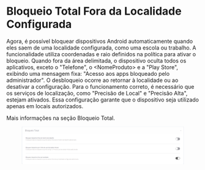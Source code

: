 # Bloqueio Total Fora da Localidade Configurada

Agora, é possível bloquear dispositivos Android automaticamente quando eles saem de uma localidade configurada, como uma escola ou trabalho. A funcionalidade utiliza coordenadas e raio definidos na política para ativar o bloqueio. Quando fora da área delimitada, o dispositivo oculta todos os aplicativos, exceto o "Telefone", o \<NomeProduto> e a "Play Store", exibindo uma mensagem fixa: "Acesso aos apps bloqueado pelo administrador". O desbloqueio ocorre ao retornar à localidade ou ao desativar a configuração. Para o funcionamento correto, é necessário que os serviços de localização, como "Precisão de Local" e "Precisão Alta", estejam ativados. Essa configuração garante que o dispositivo seja utilizado apenas em locais autorizados.

Mais informações na seção Bloqueio Total.

<figure><img src="../../../.gitbook/assets/image (316).png" alt=""><figcaption></figcaption></figure>


